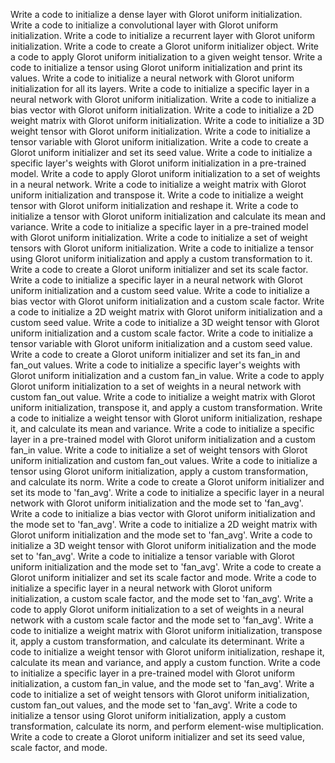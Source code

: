 Write a code to initialize a dense layer with Glorot uniform initialization.
Write a code to initialize a convolutional layer with Glorot uniform initialization.
Write a code to initialize a recurrent layer with Glorot uniform initialization.
Write a code to create a Glorot uniform initializer object.
Write a code to apply Glorot uniform initialization to a given weight tensor.
Write a code to initialize a tensor using Glorot uniform initialization and print its values.
Write a code to initialize a neural network with Glorot uniform initialization for all its layers.
Write a code to initialize a specific layer in a neural network with Glorot uniform initialization.
Write a code to initialize a bias vector with Glorot uniform initialization.
Write a code to initialize a 2D weight matrix with Glorot uniform initialization.
Write a code to initialize a 3D weight tensor with Glorot uniform initialization.
Write a code to initialize a tensor variable with Glorot uniform initialization.
Write a code to create a Glorot uniform initializer and set its seed value.
Write a code to initialize a specific layer's weights with Glorot uniform initialization in a pre-trained model.
Write a code to apply Glorot uniform initialization to a set of weights in a neural network.
Write a code to initialize a weight matrix with Glorot uniform initialization and transpose it.
Write a code to initialize a weight tensor with Glorot uniform initialization and reshape it.
Write a code to initialize a tensor with Glorot uniform initialization and calculate its mean and variance.
Write a code to initialize a specific layer in a pre-trained model with Glorot uniform initialization.
Write a code to initialize a set of weight tensors with Glorot uniform initialization.
Write a code to initialize a tensor using Glorot uniform initialization and apply a custom transformation to it.
Write a code to create a Glorot uniform initializer and set its scale factor.
Write a code to initialize a specific layer in a neural network with Glorot uniform initialization and a custom seed value.
Write a code to initialize a bias vector with Glorot uniform initialization and a custom scale factor.
Write a code to initialize a 2D weight matrix with Glorot uniform initialization and a custom seed value.
Write a code to initialize a 3D weight tensor with Glorot uniform initialization and a custom scale factor.
Write a code to initialize a tensor variable with Glorot uniform initialization and a custom seed value.
Write a code to create a Glorot uniform initializer and set its fan_in and fan_out values.
Write a code to initialize a specific layer's weights with Glorot uniform initialization and a custom fan_in value.
Write a code to apply Glorot uniform initialization to a set of weights in a neural network with custom fan_out value.
Write a code to initialize a weight matrix with Glorot uniform initialization, transpose it, and apply a custom transformation.
Write a code to initialize a weight tensor with Glorot uniform initialization, reshape it, and calculate its mean and variance.
Write a code to initialize a specific layer in a pre-trained model with Glorot uniform initialization and a custom fan_in value.
Write a code to initialize a set of weight tensors with Glorot uniform initialization and custom fan_out values.
Write a code to initialize a tensor using Glorot uniform initialization, apply a custom transformation, and calculate its norm.
Write a code to create a Glorot uniform initializer and set its mode to 'fan_avg'.
Write a code to initialize a specific layer in a neural network with Glorot uniform initialization and the mode set to 'fan_avg'.
Write a code to initialize a bias vector with Glorot uniform initialization and the mode set to 'fan_avg'.
Write a code to initialize a 2D weight matrix with Glorot uniform initialization and the mode set to 'fan_avg'.
Write a code to initialize a 3D weight tensor with Glorot uniform initialization and the mode set to 'fan_avg'.
Write a code to initialize a tensor variable with Glorot uniform initialization and the mode set to 'fan_avg'.
Write a code to create a Glorot uniform initializer and set its scale factor and mode.
Write a code to initialize a specific layer in a neural network with Glorot uniform initialization, a custom scale factor, and the mode set to 'fan_avg'.
Write a code to apply Glorot uniform initialization to a set of weights in a neural network with a custom scale factor and the mode set to 'fan_avg'.
Write a code to initialize a weight matrix with Glorot uniform initialization, transpose it, apply a custom transformation, and calculate its determinant.
Write a code to initialize a weight tensor with Glorot uniform initialization, reshape it, calculate its mean and variance, and apply a custom function.
Write a code to initialize a specific layer in a pre-trained model with Glorot uniform initialization, a custom fan_in value, and the mode set to 'fan_avg'.
Write a code to initialize a set of weight tensors with Glorot uniform initialization, custom fan_out values, and the mode set to 'fan_avg'.
Write a code to initialize a tensor using Glorot uniform initialization, apply a custom transformation, calculate its norm, and perform element-wise multiplication.
Write a code to create a Glorot uniform initializer and set its seed value, scale factor, and mode.
